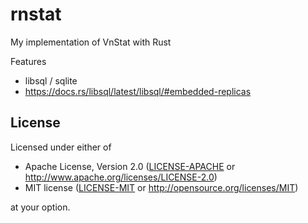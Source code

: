 # rnstat
My implementation of VnStat with Rust


Features
* libsql / sqlite 
* https://docs.rs/libsql/latest/libsql/#embedded-replicas


## License

Licensed under either of

-   Apache License, Version 2.0
([LICENSE-APACHE](LICENSE-APACHE) or http://www.apache.org/licenses/LICENSE-2.0)
-   MIT license
([LICENSE-MIT](LICENSE-MIT) or http://opensource.org/licenses/MIT)

at your option.
